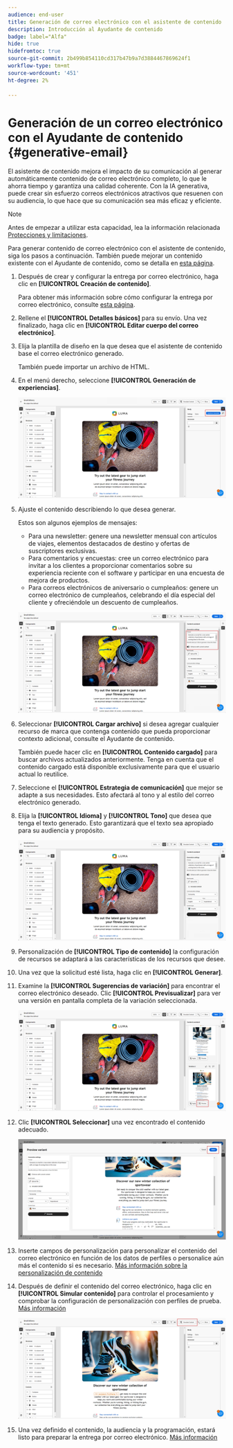 ```yaml
---
audience: end-user
title: Generación de correo electrónico con el asistente de contenido
description: Introducción al Ayudante de contenido
badge: label="Alfa"
hide: true
hidefromtoc: true
source-git-commit: 2b499b854110cd317b47b9a7d3884467869624f1
workflow-type: tm+mt
source-wordcount: '451'
ht-degree: 2%

---
```


# Generación de un correo electrónico con el Ayudante de contenido {#generative-email}

El asistente de contenido mejora el impacto de su comunicación al generar automáticamente contenido de correo electrónico completo, lo que le ahorra tiempo y garantiza una calidad coherente. Con la IA generativa, puede crear sin esfuerzo correos electrónicos atractivos que resuenen con su audiencia, lo que hace que su comunicación sea más eficaz y eficiente.

>[!NOTE]
>
>Antes de empezar a utilizar esta capacidad, lea la información relacionada [Protecciones y limitaciones](generative-gs.md#guardrails-and-limitations).


Para generar contenido de correo electrónico con el asistente de contenido, siga los pasos a continuación. También puede mejorar un contenido existente con el Ayudante de contenido, como se detalla en [esta página](generative-content.md).

1. Después de crear y configurar la entrega por correo electrónico, haga clic en **[!UICONTROL Creación de contenido]**.

   Para obtener más información sobre cómo configurar la entrega por correo electrónico, consulte [esta página](../content/create-email-content.md).

1. Rellene el **[!UICONTROL Detalles básicos]** para su envío. Una vez finalizado, haga clic en **[!UICONTROL Editar cuerpo del correo electrónico]**.

1. Elija la plantilla de diseño en la que desea que el asistente de contenido base el correo electrónico generado.

   También puede importar un archivo de HTML.

1. En el menú derecho, seleccione **[!UICONTROL Generación de experiencias]**.

   ![](assets/email-genai-1.png)

1. Ajuste el contenido describiendo lo que desea generar.

   Estos son algunos ejemplos de mensajes:

   * Para una newsletter: genere una newsletter mensual con artículos de viajes, elementos destacados de destino y ofertas de suscriptores exclusivas.
   * Para comentarios y encuestas: cree un correo electrónico para invitar a los clientes a proporcionar comentarios sobre su experiencia reciente con el software y participar en una encuesta de mejora de productos.
   * Para correos electrónicos de aniversario o cumpleaños: genere un correo electrónico de cumpleaños, celebrando el día especial del cliente y ofreciéndole un descuento de cumpleaños.

   ![](assets/email-genai-2.png)

1. Seleccionar **[!UICONTROL Cargar archivo]** si desea agregar cualquier recurso de marca que contenga contenido que pueda proporcionar contexto adicional, consulte el Ayudante de contenido.

   También puede hacer clic en **[!UICONTROL Contenido cargado]** para buscar archivos actualizados anteriormente. Tenga en cuenta que el contenido cargado está disponible exclusivamente para que el usuario actual lo reutilice.

1. Seleccione el **[!UICONTROL Estrategia de comunicación]** que mejor se adapte a sus necesidades. Esto afectará al tono y al estilo del correo electrónico generado.

1. Elija la **[!UICONTROL Idioma]** y **[!UICONTROL Tono]** que desea que tenga el texto generado. Esto garantizará que el texto sea apropiado para su audiencia y propósito.

   ![](assets/email-genai-3.png)

1. Personalización de **[!UICONTROL Tipo de contenido]** la configuración de recursos se adaptará a las características de los recursos que desee.

1. Una vez que la solicitud esté lista, haga clic en **[!UICONTROL Generar]**.

1. Examine la **[!UICONTROL Sugerencias de variación]** para encontrar el correo electrónico deseado. Clic **[!UICONTROL Previsualizar]** para ver una versión en pantalla completa de la variación seleccionada.

   ![](assets/email-genai-4.png)

1. Clic **[!UICONTROL Seleccionar]** una vez encontrado el contenido adecuado.

   ![](assets/email-genai-5.png)

1. Inserte campos de personalización para personalizar el contenido del correo electrónico en función de los datos de perfiles o personalice aún más el contenido si es necesario. [Más información sobre la personalización de contenido](../personalization/personalize.md)

1. Después de definir el contenido del correo electrónico, haga clic en **[!UICONTROL Simular contenido]** para controlar el procesamiento y comprobar la configuración de personalización con perfiles de prueba.  [Más información](../preview-test/preview-content.md)

   ![](assets/email-genai-6.png)

1. Una vez definido el contenido, la audiencia y la programación, estará listo para preparar la entrega por correo electrónico. [Más información](../monitor/prepare-send.md)


